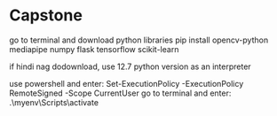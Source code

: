 # Capstone

go to terminal and download python libraries
pip install opencv-python mediapipe numpy flask tensorflow scikit-learn

if hindi nag dodownload, use 12.7 python version as an interpreter

use powershell and enter: Set-ExecutionPolicy -ExecutionPolicy RemoteSigned -Scope CurrentUser
go to terminal and enter: .\myenv\Scripts\activate

